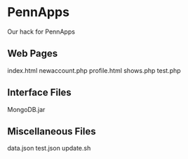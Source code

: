 # PennApps
Our hack for PennApps

<h2>Web Pages</h2>
index.html
newaccount.php
profile.html
shows.php
test.php

<h2>Interface Files</h2>
MongoDB.jar

<h2>Miscellaneous Files</h2>
data.json
test.json
update.sh
